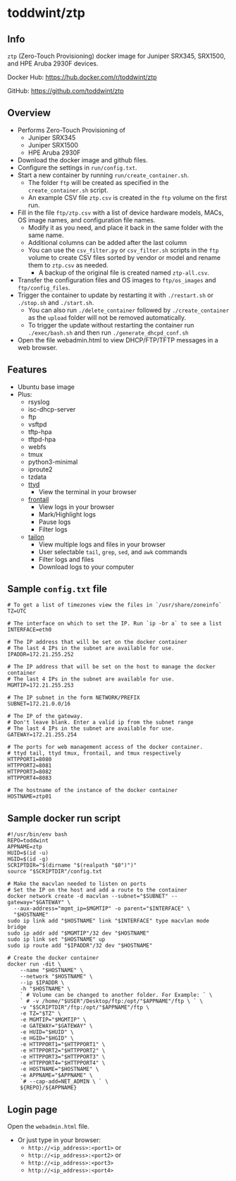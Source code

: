# toddwint/ztp

## Info

`ztp` (Zero-Touch Provisioning) docker image for Juniper SRX345, SRX1500, and HPE Aruba 2930F devices.

Docker Hub: <https://hub.docker.com/r/toddwint/ztp>

GitHub: <https://github.com/toddwint/ztp>


## Overview

- Performs Zero-Touch Provisioning of
    - Juniper SRX345
    - Juniper SRX1500
    - HPE Aruba 2930F
- Download the docker image and github files.
- Configure the settings in `run/config.txt`.
- Start a new container by running `run/create_container.sh`. 
  - The folder `ftp` will be created as specified in the `create_container.sh` script.
  - An example CSV file `ztp.csv` is created in the `ftp` volume on the first run.
- Fill in the file `ftp/ztp.csv` with a list of device hardware models, MACs, OS image names, and configuration file names.
  - Modify it as you need, and place it back in the same folder with the same name.
  - Additional columns can be added after the last column
  - You can use the `csv_filter.py` or `csv_filter.sh` scripts in the `ftp` volume to create CSV files sorted by vendor or model and rename them to `ztp.csv` as needed. 
    - A backup of the original file is created named `ztp-all.csv`.
- Transfer the configuration files and OS images to `ftp/os_images` and `ftp/config_files`.
- Trigger the container to update by restarting it with `./restart.sh` or `./stop.sh` and `./start.sh`. 
  - You can also run `./delete_container` followed by `./create_container` as the `upload` folder will not be removed automatically.
  - To trigger the update without restarting the container run `./exec/bash.sh` and then run `./generate_dhcpd_conf.sh`
- Open the file webadmin.html to view DHCP/FTP/TFTP messages in a web browser.


## Features

- Ubuntu base image
- Plus:
  - rsyslog
  - isc-dhcp-server
  - ftp
  - vsftpd
  - tftp-hpa
  - tftpd-hpa
  - webfs
  - tmux
  - python3-minimal
  - iproute2
  - tzdata
  - [ttyd](https://github.com/tsl0922/ttyd)
    - View the terminal in your browser
  - [frontail](https://github.com/mthenw/frontail)
    - View logs in your browser
    - Mark/Highlight logs
    - Pause logs
    - Filter logs
  - [tailon](https://github.com/gvalkov/tailon)
    - View multiple logs and files in your browser
    - User selectable `tail`, `grep`, `sed`, and `awk` commands
    - Filter logs and files
    - Download logs to your computer


## Sample `config.txt` file

```
# To get a list of timezones view the files in `/usr/share/zoneinfo`
TZ=UTC

# The interface on which to set the IP. Run `ip -br a` to see a list
INTERFACE=eth0

# The IP address that will be set on the docker container
# The last 4 IPs in the subnet are available for use.
IPADDR=172.21.255.252

# The IP address that will be set on the host to manage the docker container
# The last 4 IPs in the subnet are available for use.
MGMTIP=172.21.255.253

# The IP subnet in the form NETWORK/PREFIX
SUBNET=172.21.0.0/16

# The IP of the gateway. 
# Don't leave blank. Enter a valid ip from the subnet range
# The last 4 IPs in the subnet are available for use.
GATEWAY=172.21.255.254

# The ports for web management access of the docker container.
# ttyd tail, ttyd tmux, frontail, and tmux respectively
HTTPPORT1=8080
HTTPPORT2=8081
HTTPPORT3=8082
HTTPPORT4=8083

# The hostname of the instance of the docker container
HOSTNAME=ztp01
```


## Sample docker run script

```
#!/usr/bin/env bash
REPO=toddwint
APPNAME=ztp
HUID=$(id -u)
HGID=$(id -g)
SCRIPTDIR="$(dirname "$(realpath "$0")")"
source "$SCRIPTDIR"/config.txt

# Make the macvlan needed to listen on ports
# Set the IP on the host and add a route to the container
docker network create -d macvlan --subnet="$SUBNET" --gateway="$GATEWAY" \
  --aux-address="mgmt_ip=$MGMTIP" -o parent="$INTERFACE" \
  "$HOSTNAME"
sudo ip link add "$HOSTNAME" link "$INTERFACE" type macvlan mode bridge
sudo ip addr add "$MGMTIP"/32 dev "$HOSTNAME"
sudo ip link set "$HOSTNAME" up
sudo ip route add "$IPADDR"/32 dev "$HOSTNAME"

# Create the docker container
docker run -dit \
    --name "$HOSTNAME" \
    --network "$HOSTNAME" \
    --ip $IPADDR \
    -h "$HOSTNAME" \
    ` # Volume can be changed to another folder. For Example: ` \
    ` # -v /home/"$USER"/Desktop/ftp:/opt/"$APPNAME"/ftp \ ` \
    -v "$SCRIPTDIR"/ftp:/opt/"$APPNAME"/ftp \
    -e TZ="$TZ" \
    -e MGMTIP="$MGMTIP" \
    -e GATEWAY="$GATEWAY" \
    -e HUID="$HUID" \
    -e HGID="$HGID" \
    -e HTTPPORT1="$HTTPPORT1" \
    -e HTTPPORT2="$HTTPPORT2" \
    -e HTTPPORT3="$HTTPPORT3" \
    -e HTTPPORT4="$HTTPPORT4" \
    -e HOSTNAME="$HOSTNAME" \
    -e APPNAME="$APPNAME" \
    `# --cap-add=NET_ADMIN \ ` \
    ${REPO}/${APPNAME}
```


## Login page

Open the `webadmin.html` file.

- Or just type in your browser: 
  - `http://<ip_address>:<port1>` or
  - `http://<ip_address>:<port2>` or
  - `http://<ip_address>:<port3>`
  - `http://<ip_address>:<port4>`
